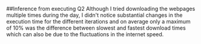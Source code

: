 ##Inference from executing Q2
Although I tried downloading the webpages multiple times during the day, I didn't notice substantial changes in the execution time for the different iterations and on average only a maximum of 10% was the difference between slowest and fastest download times which can also be due to the fluctuations in the internet speed.